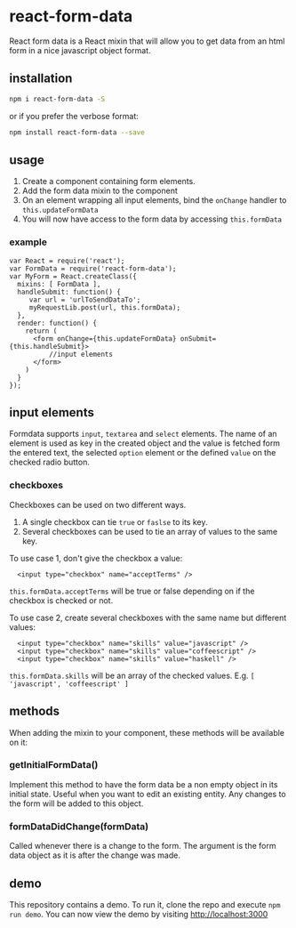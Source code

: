 # react-form-data
React form data is a React mixin that will allow you to get data from an html form in a nice javascript object format. 
## installation
```bash
npm i react-form-data -S
```
or if you prefer the verbose format:
```bash
npm install react-form-data --save
```

## usage
  1. Create a component containing form elements.
  2. Add the form data mixin to the component
  3. On an element wrapping all input elements, bind the ```onChange``` handler to ```this.updateFormData```
  4. You will now have access to the form data by accessing ```this.formData```

### example
```
var React = require('react');
var FormData = require('react-form-data');
var MyForm = React.createClass({
  mixins: [ FormData ],
  handleSubmit: function() {
     var url = 'urlToSendDataTo';
     myRequestLib.post(url, this.formData);
  },
  render: function() {
    return (
      <form onChange={this.updateFormData} onSubmit={this.handleSubmit}>
          //input elements
      </form>
    )
  }
});
```
## input elements
Formdata supports ```input```, ```textarea``` and ```select``` elements. The name of an element is used as key in the created object and the value is fetched form the entered text, the selected ```option``` element or the defined ```value``` on the checked radio button.

### checkboxes
Checkboxes can be used on two different ways.
  1. A single checkbox can tie ```true``` or ```faslse``` to its key.
  2. Several checkboxes can be used to tie an array of values to the same key.

To use case 1, don't give the checkbox a value:
```
  <input type="checkbox" name="acceptTerms" />
```
```this.formData.acceptTerms``` will be true or false depending on if the checkbox is checked or not.

To use case 2, create several checkboxes with the same name but different values:
```
  <input type="checkbox" name="skills" value="javascript" />
  <input type="checkbox" name="skills" value="coffeescript" />
  <input type="checkbox" name="skills" value="haskell" />
```
```this.formData.skills``` will be an array of the checked values. E.g. ```[ 'javascript', 'coffeescript' ]```
## methods
When adding the mixin to your component, these methods will be available on it:
### getInitialFormData()
Implement this method to have the form data be a non empty object in its initial state. Useful when you want to edit an existing entity. Any changes to the form will be added to this object.
### formDataDidChange(formData)
Called whenever there is a change to the form. The argument is the form data object as it is after the change was made.

## demo
This repository contains a demo. To run it, clone the repo and execute ```npm run demo```. You can now view the demo by visiting [http://localhost:3000](http://localhost:3000)
